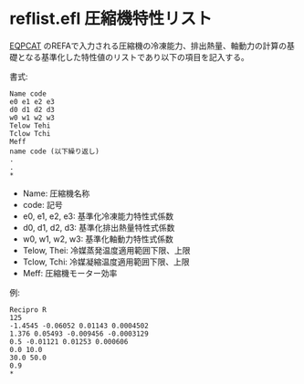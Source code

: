 # reflist.efl 圧縮機特性リスト

[EQPCAT](EQPCAT.md) のREFAで入力される圧縮機の冷凍能力、排出熱量、軸動力の計算の基礎となる基準化した特性値のリストであり以下の項目を記入する。

書式:
```
Name code
e0 e1 e2 e3
d0 d1 d2 d3
w0 w1 w2 w3
Telow Tehi
Tclow Tchi
Meff
name code (以下繰り返し)
.
.
*
```
- Name: 圧縮機名称
- code: 記号
- e0, e1, e2, e3: 基準化冷凍能力特性式係数
- d0, d1, d2, d3: 基準化排出熱量特性式係数
- w0, w1, w2, w3: 基準化軸動力特性式係数
- Telow, Thei: 冷媒蒸発温度適用範囲下限、上限
- Tclow, Tchi: 冷媒凝縮温度適用範囲下限、上限
- Meff: 圧縮機モーター効率

例:
```
Recipro R
125
-1.4545 -0.06052 0.01143 0.0004502
1.376 0.05493 -0.009456 -0.0003129
0.5 -0.01121 0.01253 0.000606
0.0 10.0
30.0 50.0
0.9
*
```